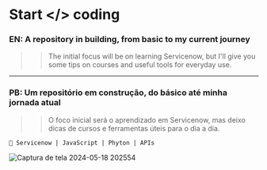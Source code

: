 # Start </> coding

### EN: A repository in building, from basic to my current journey 
>> The initial focus will be on learning Servicenow, but I'll give you some tips on courses and useful tools for everyday use. 
________________________________________________________________________________________________________________________________________________________________________________________________________________

### PB: Um repositório em construção, do básico até minha jornada atual
>> O foco inicial será o aprendizado em Servicenow, mas deixo dicas de cursos e ferramentas úteis para o dia a dia.


```
📌 Servicenow | JavaScript | Phyton | APIs
```


![Captura de tela 2024-05-18 202554](https://github.com/jessy-hope/Start-coding/assets/92484650/2d6d2cd1-ed79-472d-98ba-c9730a58b7c9)

